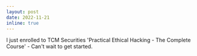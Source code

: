 ```yaml
---
layout: post
date: 2022-11-21
inline: true
---
```


I just enrolled to TCM Securities 'Practical Ethical Hacking - The Complete Course' - Can't wait to get started.
